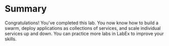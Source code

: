 # Summary

Congratulations! You've completed this lab. You now know how to build a swarm, deploy applications as collections of services, and scale individual services up and down. You can practice more labs in LabEx to improve your skills.
